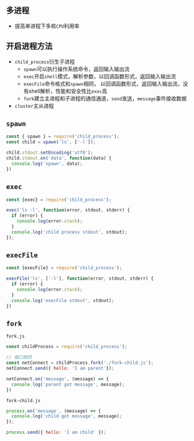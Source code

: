 ## 多进程
* 提高单进程下多核`CPU`利用率

## 开启进程方法
* `child_process`衍生子进程
  - `spawn`可以执行操作系统命令，返回输入输出流
  - `exec`开启`shell`模式，解析参数，以回调函数形式，返回输入输出流
  - `execFile`命令格式和`spawn`相同， 以回调函数形式，返回输入输出流，没有shell解析，性能和安全性比`exec`高
  - `fork`建立主进程和子进程的通信通道，`send`发送，`message`事件接收数据
* `cluster`主从进程

## `spawn`
```js
const { spawn } = require('child_process');
const child = spawn('ls', ['-l']);

child.stdout.setEncoding('utf8');
child.stdout.on('data', function(data) {
  console.log('spawn', data);
})
```

## `exec`
```js
const {exec} = require('child_process');

exec('ls -l', function(error, stdout, stderr) {
  if (error) {
    console.log(error.stack);
  }
  console.log('child process stdout', stdout);
});
```

## `execFile`
```js
const {execFile} = require('child_process');

execFile('ls', ['-l'], function(error, stdout, stderr) {
  if (error) {
    console.log(error.stack);
  }
  console.log('execFile stdout', stdout);
})
```

## `fork`
`fork.js`
```javascript
const childProcess = require('child_process');

// 端口相同
const netConnect = childProcess.fork('./fork-child.js');
netConnect.send({ hello: 'I am parent'});

netConnect.on('message', (message) => {
  console.log('parent got message', message);
})
```
`fork-child.js`
```javascript
process.on('message', (message) => {
  console.log('child got message', message);
});

process.send({ hello: 'I am child' });
```

